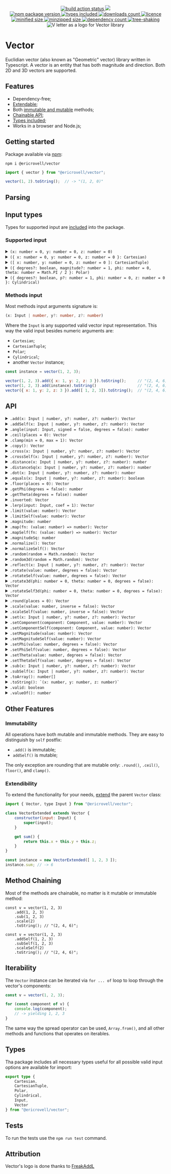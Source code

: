 <div align="center">
	<a href="https://github.com/EricRovell/vector/actions">
		<img alt="build action status" src="https://github.com/EricRovell/vector/workflows/build/badge.svg" />
	</a>
	<a href="https://codecov.io/gh/EricRovell/vector">
		<img src="https://codecov.io/gh/EricRovell/vector/branch/main/graph/badge.svg?token=OCTMR1R41W"/>
	</a>
</div>

<div align="center">
	<a href="https://www.npmjs.com/package/@ericrovell/vector">
		<img alt="npm package version" src="https://badgen.net/npm/v/@ericrovell/vector/" />
	</a>
	<a href="https://www.npmjs.com/package/@ericrovell/vector">
		<img alt="types included" src="https://badgen.net/npm/types/@ericrovell/vector/" />
	</a>
	<a href="https://www.npmjs.com/package/@ericrovell/vector">
		<img alt="downloads count" src="https://badgen.net/npm/dt/@ericrovell/vector/" />
	</a>
	<a href="https://www.npmjs.com/package/@ericrovell/vector">
		<img alt="licence" src="https://badgen.net/npm/license/@ericrovell/vector/" />
	</a>
</div>

<div align="center">
	<a href="https://bundlephobia.com/package/@ericrovell/vector">
		<img alt="minified size" src="https://badgen.net/bundlephobia/min/@ericrovell/vector/" />
	</a>
	<a href="https://bundlephobia.com/package/@ericrovell/vector">
		<img alt="minzipped size" src="https://badgen.net/bundlephobia/minzip/@ericrovell/vector/" />
	</a>
	<a href="https://bundlephobia.com/package/@ericrovell/vector">
		<img alt="dependency count" src="https://badgen.net/bundlephobia/dependency-count/@ericrovell/vector/" />
	</a>
	<a href="https://bundlephobia.com/package/@ericrovell/vector">
		<img alt="tree-shaking" src="https://badgen.net/bundlephobia/tree-shaking/@ericrovell/vector/" />
	</a>
</div>

<div align="center">
	<img
		src="./assets/logo.png"
		alt="V letter as a logo for Vector library"
	/>
</div>

# Vector

Euclidian vector (also known as "Geometric" vector) library written in Typescript. A vector is an entity that has both magnitude and direction. Both 2D and 3D vectors are supported.

## Features

- Dependency-free;
- [Extendable](#extendibility);
- Both [immutable and mutable](#immutability) methods;
- [Chainable API](#method-chaining);
- [Types included](#types);
- Works in a browser and Node.js;

## Getting started

Package available via [npm](https://www.npmjs.com/package/@ericrovell/vector):

```
npm i @ericrovell/vector
```

```js
import { vector } from "@ericrovell/vector";

vector(1, 2).toString();  // -> "(1, 2, 0)"
```

## Parsing

## Input types

Types for supported input are [included](#types) into the package.

### Supported input

<details>
	<summary>
		<code>(x: number = 0, y: number = 0, z: number = 0)</code>
	</summary>

Parses vector components from arguments.

```js
vector().toString();         // -> "(0, 0, 0)"
vector(1).toString();        // -> "(1, 0, 0)"
vector(1, 2).toString();     // -> "(1, 2, 0)"
vector(1, 2, 3).toString();  // -> "(1, 2, 3)"
```
</details>

<details>
	<summary>
		<code>({ x: number = 0, y: number = 0, z: number = 0 }: Cartesian)</code>
	</summary>

Parses the given input from `Cartesian` object and returns a new `Vector` instance.

```ts
/**
* Vector state defined in Cartesian coordinate system.
*/
interface Cartesian {
	x?: number;
	y?: number;
	z?: number;
}

vector({ x: 1 }).toString();               // -> "(1, 0, 0)"
vector({ x: 1, y: 2 }).toString();         // -> "(1, 2, 0)"
vector({ x: 1, y: 2, z: 3 }).toString();   // -> "(1, 2, 3)"
```

The `Cartesian` object is considered valid if it is contains at least one of coordinate components: `x`, `y`, or `z`. All missed components defaults to zero, extra data are simply ignored.

```js
vector({ x: 1, data: "hello!" }).toString();               // -> "(1, 0, 0)"
vector({ x: 1, y: 2, z: 3, data: "hello!" }).toString();   // -> "(1, 2, 3)"
```
</details>

<details>
	<summary>
		<code>([ x: number, y: number = 0, z: number = 0 ]: CartesianTuple)</code>
	</summary>

Parses the given input from `CartesianTuple` and returns a new `Vector` instance.

```ts
/**
* Tuple defining vector state defined in Cartesian coordinate system.
*/
type CartesianTuple = readonly [ x: number, y?: number, z?: number ];

vector([ 1 ]).toString();         // -> "(1, 0, 0)"
vector([ 1, 2 ]).toString();      // -> "(0, 2, 0)"
vector([ 1, 2, 3 ]).toString();   // -> "(0, 0, 3)"
```
</details>

<details>
	<summary>
		<code>({ degrees?: boolean, magnitude?: number = 1, phi: number = 0, theta: number = Math.PI / 2 }: Polar)</code>
	</summary>

	Parses the `Polar` input representing the vector [in polar coordinates](https://en.wikipedia.org/wiki/Vector_notation#Spherical_vectors) and returns a new `Vector` instance:

```ts
/**
* Vector state defined in Polar coordinate system:
*/
interface Polar {
	degrees?: boolean = false;
	magnitude?: number = 1;
	phi: number;
	theta?: number = Math.PI / 2;
}

vector({ phi: 0 }).toString()    // -> "(1, 0, 0)"

vector({ phi: Math.PI / 2 }));   // -> "(0, 1, 0)";

vector({
	phi: Math.PI / 2,
	theta: Math.PI / 2,
	magnitude: 2
})                               // -> "(0, 2, 0)";
```

By default angles input require [radians](https://en.wikipedia.org/wiki/Radian). To use degrees, pass a `degrees` boolean argument:

```js
vector({ degrees: true, phi: 0 })                              // -> "(1, 0, 0)");
vector({ degrees: true, phi: 90 })                             // -> "(0, 1, 0)");
vector({ degrees: true, phi: 90, theta: 0, magnitude: 2 })     // -> "(0, 0, 2)");
vector({ degrees: true, phi: 90, theta: 90, magnitude: 2 })    // -> "(0, 2, 0)");
```

The `Polar` object is considered valid if it is contains at least one of angle properties: `phi` or `theta`. The `magnitude` defaults to a unit length.
</details>

<details>
	<summary>
		<code>({ degrees?: boolean, p?: number = 1, phi: number = 0, z: number = 0 }: Cylindrical)</code>
	</summary>

Parses the given input from `Cylindrical` representing the vector [in cylindrical coordinate system](https://en.wikipedia.org/wiki/Cylindrical_coordinate_system) and returns a new `Vector` instance:

```ts
/**
* Vector state defined in Cylindrical coordinate system:
*/
interface Cylindrical {
	degrees?: boolean = false;
	p: number = 1;
	phi: number = 0;
	z: number = 0;
}

vector({ p: Math.SQRT2, phi: Math.PI / 4, z: 5 }))    // -> "(1, 1, 5)"
vector({ p: 7.0711, phi: -Math.PI / 4, z: 12 }))      // -> "(5, -5, 12)"
```

By default angles input require [radians](https://en.wikipedia.org/wiki/Radian). To use degrees, pass a `degrees` boolean argument:

```js
vector({ degrees: true, p: Math.SQRT2, phi: 45, z: 5 }))  // -> "(1, 1, 5)"
vector({ degrees: true, p: 7.0711, phi: -45, z: 12 }))    // -> "(5, -5, 12)"
```

The `Cylindrical` object is considered valid if it is contains all the properties: `p`, `phi`, and `z`. Only `degrees` property is optional.
</details>

### Methods input

Most methods input arguments signature is:

```ts
(x: Input | number, y?: number, z?: number)
```

Where the `Input` is any supported valid vector input representation. This way the valid input besides numeric arguments are:

- `Cartesian`;
- `CartesianTuple`;
- `Polar`;
- `Cylindrical`;
- another `Vector` instance;

```js
const instance = vector(1, 2, 3);

vector(1, 2, 3).add({ x: 1, y: 2, z: 3 }).toString();     // "(2, 4, 6)";
vector(1, 2, 3).add(instance).toString()                  // "(2, 4, 6)";
vector({ x: 1, y: 2, z: 3 }).add([ 1, 2, 3]).toString();  // "(2, 4, 6)";
```

## API

<details>
	<summary>
		<code>.add(x: Input | number, y?: number, z?: number): Vector</code>
	</summary>

Performs the addition and returns the sum as new `Vector` instance.

```js
vector(1, 2).add(3, 4).toString();  // -> "(4, 6, 0)"
```
</details>

<details>
	<summary>
		<code>.addSelf(x: Input | number, y?: number, z?: number): Vector</code>
	</summary>

Adds the another `Vector` instance or a valid vector input to this vector.

```js
const v1 = vector(1, 2, 3).addSelf(1, 2, 3);
const v2 = vector(1, 2, 3);

v1.addSelf(v2);
v1.toString(); // ->  "(2, 4, 6)"
```
</details>

<details>
	<summary>
		<code>.angle(input: Input, signed = false, degrees = false): number</code>
	</summary>

Calculates the angle between the vector instance and another valid vector input.
The angle can be signed if `signed` boolean argument is passed.

```js
vector(1, 2, 3).angle(4, 5, 6) // -> 0.22573
vector(1, 2, 3).angle(4, 5, 6, true) // -> -0.22573
vector(1, 2, 3).angle(4, 5, 6, true, true) // -> -12.93315
```

Note: this method do not accept simple arguments input, because it is hard to manage angle options and make the code simple.
</details>

<details>
	<summary>
		<code>.ceil(places = 0): Vector</code>
	</summary>

Rounds this vector's components values to the next upper bound with defined precision.

```js
vector(1.12345, 2.45678, 3.78921).ceil().toString()          // -> "(2, 3, 4)");
vector(Math.SQRT2, Math.PI, 2 * Math.PI).ceil(3).toString()  // -> "(1.415, 3.142, 6.284)");
```
</details>

<details>
<summary>
<code>.clamp(min = 0, max = 1): Vector</code>
</summary>

Clamps this vector's component values between an upper and lower bound.

```js
vector(1.2, -1).clamp().toString()        // -> "(1, 0, 0)");
vector(5, 10, -2).clamp(2, 8).toString()  // -> "(5, 8, 2)");
```
</details>

<details>
	<summary>
		<code>.copy(): Vector</code>
	</summary>

Returns a copy of the vector instance.

```js
const a = vector(1, 2, 3);
const b = a.copy();

b.toString(); // -> "(1, 2, 3)"
```
</details>

<details>
	<summary>
		<code>.cross(x: Input | number, y?: number, z?: number): Vector</code>
	</summary>

Calculates the cross product between the instance and another valid vector input and returns a new `Vector` instance.

```js
vector(1, 2, 3).cross(4, 5, 6)         // -> (-3, 6, -3)
```
</details>

<details>
	<summary>
		<code>.crossSelf(x: Input | number, y?: number, z?: number): Vector</code>
	</summary>

Sets this vector to the cross product between the original vector and another valid input.

```js
vector(1, 2, 3).crossSelf(4, 5, 6)         // -> (-3, 6, -3)
```
</details>

<details>
	<summary>
		<code>.distance(x: Input | number, y?: number, z?: number): number</code>
	</summary>

Calculates the Euclidian distance between the vector and another valid vector input, considering a point as a vector.

```js
vector(1, 2, 3).distance(4, 5, 6) // -> 5.19615
```
</details>

<details>
	<summary>
		<code>.distanceSq(x: Input | number, y?: number, z?: number): number</code>
	</summary>

Calculates the squared Euclidian distance between the vector and another valid vector input, considering a point as a vector.
Slighty more efficient to calculate, useful to comparing.

```js
vector(1, 2, 3).distanceSq(4, 5, 6) // -> 27
```
</details>

<details>
	<summary>
		<code>.dot(x: Input | number, y?: number, z?: number): number</code>
	</summary>

Calculates the dot product of the vector and another valid vector input.

```js
vector(1, 2, 3).dot(4, 5, 6)   // -> 32
```
</details>

<details>
	<summary>
		<code>.equals(x: Input | number, y?: number, z?: number): boolean</code>
	</summary>

Performs an equality check against another valid vector input.

```js
vector(1, 2, 3).equals(1, 2, 3);                  // -> true
vector({ x: 1, y: 2 }).equals([ 1, 2 ]);          // -> true
vector({ x: -1, y: -2 }).equals({ x: -1, y: 2});  // -> false
```
</details>

<details>
	<summary>
		<code>.floor(places = 0): Vector</code>
	</summary>

Rounds this vector's components values to the next lower bound with defined precision.

```js
vector(1.12345, 2.45678, 3.78921).floor(4).toString()         // -> "(1.1234, 2.4567, 3.7892)");
vector(Math.SQRT2, Math.PI, 2 * Math.PI).floor(3).toString()  // -> "(1.414, 3.141, 6.283)");
```
</details>

<details>
	<summary>
		<code>.getPhi(degrees = false): number</code>
	</summary>

Calculates vector's azimutal angle.

```js
vector(3, 4).getPhi();         // -> 0.927295
vector(1, -2, 3).getPhi(true); // -> 53.130102
```
</details>

<details>
	<summary>
		<code>.getTheta(degrees = false): number</code>
	</summary>

Calculates vector's elevation angle.

```js
vector(3, 4, 5).getTheta();     // -> 0.785398
vector(3, 4, 5).getTheta(true); // -> 45
```
</details>

<details>
	<summary>
		<code>.inverted: Vector</code>
	</summary>

Returns an inverted `Vector` instance.

```js
vector(-1, 2).inverted;  // -> "(1, -2, 0)"
```
</details>

<details>
	<summary>
		<code>.lerp(input: Input, coef = 1): Vector</code>
	</summary>

Linearly interpolate the vector to another vector.

```js
const a = vector([ 4, 8, 16 ]);
const b = vector([ 8, 24, 48 ]);

a.lerp(b)         // ->  "(4, 8, 16)"
a.lerp(b, -0.5)   // ->  "(4, 8, 16)"
a.lerp(b, 0.25)   // ->  "(5, 12, 24)"
a.lerp(b, 0.5)    // ->  "(6, 16, 32)"
a.lerp(b, 0.75)   // ->  "(7, 20, 40)"
a.lerp(b, 1)      // ->  "(8, 24, 48)"
a.lerp(b, 1.5)    // ->  "(8, 24, 48)"
```

Note: this method do not accept simple arguments input.
</details>

<details>
	<summary>
		<code>.limit(value: number): Vector</code>
	</summary>

Limits the magnitude of the vector and returns the result as new `Vector` instance.

```js
const v = vector(3, 4, 12); // magnitude is 13

v.limit(15).magnitude  // -> 13
v.limit(10).magnitude  // -> 10
v.limit(13).magnitude  // -> 13
```
</details>

<details>
	<summary>
		<code>.limitSelf(value: number): Vector</code>
	</summary>

Limits the magnitude of this vector and returns itself.

```js
const v = vector(3, 4, 12); // magnitude is 13

v.limitSelf(15).magnitude  // -> 13
v.limitSelf(10).magnitude  // -> 10
v.limitSelf(13).magnitude  // -> 13
```
</details>

<details>
	<summary>
		<code>.magnitude: number</code>
	</summary>

Calculates the magnitude of the vector:

```js
vector(0).magnitude;         // -> 0
vector(3, 4).magnitude;      // -> 5
vector(3, 4, 12).magnitude;  // -> 13
```
</details>

<details>
	<summary>
		<code>.map(fn: (value: number) => number): Vector</code>
	</summary>

Calls a defined callback on every vector component and returns a new `Vector` instance:

```js
vector(1, 2, 3)
.map(value => value * 2)
.toString() // -> "(2, 4, 6)"
```
</details>

<details>
	<summary>
		<code>.mapSelf(fn: (value: number) => number): Vector</code>
	</summary>

Calls a defined callback on each of this vector component.

```js
const v = vector(1, 2, 3);
v.mapSelf(value => value * 2);
v.toString() // -> "(2, 4, 6)"
```
</details>

<details>
	<summary>
		<code>.magnitudeSq: number</code>
	</summary>

Calculates the squared magnitude of the vector.
It may be useful and faster where the real value is not that important.
For example, to compare two vectors' length.

```js
vector(0).magnitudeSq;         // -> 0
vector(3, 4).magnitudeSq;      // -> 25
vector(3, 4, 12).magnitudeSq;  // -> 169
```
</details>

<details>
	<summary>
		<code>.normalize(): Vector</code>
	</summary>

Normalizes the vector and returns a new `Vector` instance as [unit vector](https://en.wikipedia.org/wiki/Unit_vector):

```js
vector().normalize().magnitude;       // -> 1
vector(3, 4, 5).normalize().magnitude; // -> 1
```
</details>

<details>
	<summary>
		<code>.normalizeSelf(): Vector</code>
	</summary>

Makes the current vector a [unit vector](https://en.wikipedia.org/wiki/Unit_vector).

```js
vector().normalizeSelf().margnitude;          // -> 0
vector(3, 4, 12).normalizeSelf().margnitude;   // -> 13
```
</details>

<details>
	<summary>
		<code>.random(random = Math.random): Vector</code>
	</summary>

Creates a new planar vector from a random azimuthal angle.

```js
vector().random().toString() // ->  "(0.23565, 0.75624, 0)"
```
</details>

<details>
	<summary>
		<code>.random3d(random = Math.random): Vector</code>
	</summary>

Makes a new 3D vector.

Correct distribution thanks to [wolfram](https://mathworld.wolfram.com/SpherePointPicking.html).

```js
vector().random3d().toString() // ->  "(0.23565, 0.75624, -0.56571)"
```
</details>

<details>
	<summary>
		<code>.reflect(x: Input | number, y?: number, z?: number): Vector</code>
	</summary>

Reflects the vector about a normal line for 2D vector, or about a normal to a plane in 3D.

Here, in an example the vector `a` can be viewed as the incident ray, the vector `n` as the normal, and the resulting vector should be the reflected ray.

```js
const a = vector([ 4, 6 ]);
const n = vector([ 0, -1 ]);

a.reflect(n).toString() // ->  "(4, -6, 0)"
```
</details>

<details>
	<summary>
		<code>.rotate(value: number, degrees = false): Vector</code>
	</summary>

Rotates the vector by an azimuthal angle (XOY plane) and returns a new `Vector` instance.

```js
vector(1, 2).rotate(Math.PI / 3);
vector(1, 2).rotate(60, true);
```
</details>

<details>
	<summary>
		<code>.rotateSelf(value: number, degrees = false): Vector</code>
	</summary>

Rotates the current vector by an azimuthal angle (XOY plane).

```js
vector(1, 2).rotateSelf(Math.PI / 3);
vector(1, 2).rotateSelf(60, true);
```
</details>

<details>
	<summary>
		<code>.rotate3d(phi: number = 0, theta: number = 0, degrees = false): Vector</code>
	</summary>

Rotates the vector by an azimuthal and elevation angles and returns a new `Vector` instance.

```js
vector(1, 2, 3).rotate3d(Math.PI / 3, Math.PI / 6);
vector(1, 2, 3).rotate3d(60, 30, true);
```
</details>

<details>
	<summary>
		<code>.rotateSelf3d(phi: number = 0, theta: number = 0, degrees = false): Vector</code>
	</summary>

Rotates the current vector by an azimuthal and elevation angles.

```js
vector(1, 2, 3).rotateSelf3d(Math.PI / 3, Math.PI / 6);
vector(1, 2, 3).rotateSelf3d(60, 30, true);
```
</details>

<details>
	<summary>
		<code>.round(places = 0): Vector</code>
	</summary>

Rounds this vector's component values to the closest bound with defined precision.

```js
vector(1.12345, 2.45678, 3.78921).round(4).toString()         // -> "(1.1235, 2.4568, 3.7892)");
vector(Math.SQRT2, Math.PI, 2 * Math.PI).round(3).toString()  // -> "(1.414, 3.142, 6.283)");
```
</details>

<details>
	<summary>
		<code>.scale(value: number, inverse = false): Vector</code>
	</summary>

Performs the scalar vector multiplication and returns a new `Vector` instance:

```js
vector(1, 2).scale(2).toString();      // -> "(2, 4, 0)"
vector(1, 2, 3).scale(-2).toString();  // -> "(-2, -4, -6)"
```

The second argument turns the passed `value` into reciprocal, in other words the division will be performed:

```js
vector(2, 4, 6).scale(2, true).toString(); // -> "(1, 2, 3)"
```

Although the same effect can be obtained just with `.scale(0.5)`, it is useful when the variable may have zero value. In case of zero division the zero vector will be returned and marked as invalid.

```js
const v = vector(1, 2, 3).scale(0, true);

v.valid      // -> false
v.toString() // -> "(0, 0, 0)"
```
</details>

<details>
	<summary>
		<code>.scaleSelf(value: number, inverse = false): Vector</code>
	</summary>

Scales this vector by a scalar value.

```js
const a = vector(-1, 2, 3).scaleSelf(5);

a.toString() // -> "(-5, 10, 15)"
```

The second parameter turns the passed `value` into reciprocal, in other words the division will be performed:

```js
const v = vector(-12, -18, -24).scale(2, true);
v.toString(); // -> "(-6, -9, -12)"
```

It is useful when the variable may have zero value. In this case the vector components won't change.
</details>

<details>
	<summary>
		<code>.set(x: Input | number, y?: number, z?: number): Vector</code>
	</summary>

Set's the current vector state from another `Vector` instance or valid vector input.

```js
const v1 = vector(1, 2, 3);
v1.set(-1, -2, -3);

v1.toString() // -> "(-1, -2, -3)"
```
</details>

<details>
	<summary>
		<code>.setComponent(component: Component, value: number): Vector</code>
	</summary>

Creates and returns a new `Vector` instance with modified component value.

```js
vector(1, 2, 3).setComponent("x", 2).toString(); // -> "(2, 2, 3)"
vector(1, 2, 3).setComponent("y", 3).toString(); // -> "(1, 3, 3)"
vector(1, 2, 3).setComponent("z", 4).toString(); // -> "(1, 2, 4)"
```
</details>

<details>
	<summary>
		<code>.setComponentSelf(component: Component, value: number): Vector</code>
	</summary>

Sets the vector instance component value.

```js
const v = vector(1, 2, 3)
	.setComponentSelf("x", 0)
	.setComponentSelf("y", 0)
	.setComponentSelf("z", 0)

v.toString() // -> "(0, 0, 0)"
```
</details>

<details>
	<summary>
		<code>.setMagnitude(value: number): Vector</code>
	</summary>

Sets the magnitude of the vector and returns a new `Vector` instance.

```js
vector(1).setMagnitude(5).magnitude        // -> 5;
vector(1, 2, 3).setMagnitude(5).magnitude  // -> 5;
```
</details>

<details>
	<summary>
		<code>.setMagnitudeSelf(value: number): Vector</code>
	</summary>

Sets the magnitude of this vector.

```js
vector(1).setMagnitudeSelf(5).magnitude         // -> 5;
vector(1, 2, 3).setMagnitudeSelf(-5).magnitude  // -> 5;
```
</details>

<details>
	<summary>
		<code>.setPhi(value: number, degrees = false): Vector</code>
	</summary>

Rotates the vector instance to a specific azimuthal angle (OXY plane) and returns a new `Vector` instance.

```js
vector(1, 2).setPhi(Math.PI / 3);
vector(1, 2, 3).setPhi(60, true);
```
</details>

<details>
	<summary>
		<code>.setPhiSelf(value: number, degrees = false): Vector</code>
	</summary>

Rotates the vector instance to a specific azimuthal angle (OXY plane).

```js
vector(1, 2).setPhiSelf(Math.PI / 3);
vector(1, 2, 3).setPhiSelf(60, true);
```
</details>

<details>
	<summary>
		<code>.setTheta(value: number, degrees = false): Vector</code>
	</summary>

Rotates the vector instance to a specific elevation angle and returns a new `Vector` instance.

```js
vector(1, 2).setTheta(Math.PI / 3);
vector(1, 2, 3).setTheta(60, true);
```
</details>

<details>
	<summary>
		<code>.setThetaSelf(value: number, degrees = false): Vector</code>
	</summary>

Rotates the vector instance to a specific elevation angle.

```js
vector(1, 2).setThetaSelf(Math.PI / 3);
vector(1, 2, 3).setThetaSelf(60, true);
```
</details>

<details>
	<summary>
		<code>.sub(x: Input | number, y?: number, z?: number): Vector</code>
	</summary>

Performs the subtraction and returns the result as new `Vector` instance.

```js
vector(1, 2, 3).sub(2, 3, 4).toString()  // -> "(-1, -1, -1)"
```
</details>

<details>
	<summary>
		<code>.subSelf(x: Input | number, y?: number, z?: number): Vector</code>
	</summary>

Subtracts another `Vector` instance or valid vector input from this vector.

```js
const v1 = vector(1, 2, 3);
const v2 = vector(2, 1, 5);

v1.subSelf(v2);
v1.toString(); // -> "(-1, 1, -2)"
```
</details>

<details>
	<summary>
		<code>.toArray(): number[]</code>
	</summary>

Returns vector's components packed into array.

```js
vector(1).toArray();        // -> [ 1, 0, 0 ]
vector(1, 2).toArray();     // -> [ 1, 2, 0 ]
vector(1, 2, 3).toArray();  // -> [ 1, 2, 3 ]
```
</details>

<details>
	<summary>
		<code>.toString(): `(x: number, y: number, z: number)`</code>
	</summary>

Returns a `Vector` string representation.

```js
vector(1).toString();        // -> "(1, 0, 0)"
vector(1, 2).toString();     // -> "(1, 2, 0)"
vector(1, 2, 3).toString();  // -> "(1, 2, 3)"
```
</details>

<details>
	<summary>
		<code>.valid: boolean</code>
	</summary>

Passing an invalid input does not throw error.
Getter returns a boolean indicating whether user input was valid or not.

Invalid input defaults to zero vector.

```js
vector([ 1, 2 ]).valid;        // -> true
vector([ NaN ]).valid;         // -> false
vector({ x: 1, y: 2 }).valid;  // -> true
vector({ a: 1, b: 2 }).valid;  // -> false
```
</details>

<details>
	<summary>
		<code>.valueOf(): number</code>
	</summary>

Converts the vector instance to primitive value - it's magnitude.
May be useful when using type coercion.

```js
const a = vector(3, 4);
const b = vector(6, 8);

a + b // -> 15
```
</details>

## Other Features

### Immutability

All operations have both mutable and immutable methods. They are easy to distinguish by `self` postfix:

- `.add()` is immutable;
- `addSelf()` is mutable;

The only exception are rounding that are mutable only: `.round()`, `.ceil()`, `floor()`, and `clamp()`.

### Extendibility

To extend the functionality for your needs, [extend](https://developer.mozilla.org/en-US/docs/Web/JavaScript/Reference/Classes/extends) the parent `Vector` class:

```js
import { Vector, type Input } from "@ericrovell/vector";

class VectorExtended extends Vector {
	constructor(input: Input) {
		super(input);
	}

	get sum() {
		return this.x + this.y + this.z;
	}
}

const instance = new VectorExtended([ 1, 2, 3 ]);
instance.sum; // -> 6
```

## Method Chaining

Most of the methods are chainable, no matter is it mutable or immutable method:

```
const v = vector(1, 2, 3)
	.add(1, 2, 3)
	.sub(1, 2, 3)
	.scale(2)
	.toString(); // "(2, 4, 6)";

const v = vector(1, 2, 3)
	.addSelf(1, 2, 3)
	.subSelf(1, 2, 3)
	.scaleSelf(2)
	.toString(); // "(2, 4, 6)";
```

## Iterability

The `Vector` instance can be iterated via `for ... of` loop to loop through the vector's components:

```js
const v = vector(1, 2, 3);

for (const component of v) {
	console.log(component);
	// -> yielding 1, 2, 3
}
```

The same way the spread operator can be used, `Array.from()`, and all other methods and functions that operates on iterables.

## Types

Tha package includes all necessary types useful for all possible valid input options are available for import:

```ts
export type {
	Cartesian,
	CartesianTuple,
	Polar,
	Cylindrical,
	Input,
	Vector
} from "@ericrovell/vector";
```

## Tests

To run the tests use the `npm run test` command.

## Attribution

Vector's logo is done thanks to [FreakAddL](https://t.me/portfolio_e_g)
